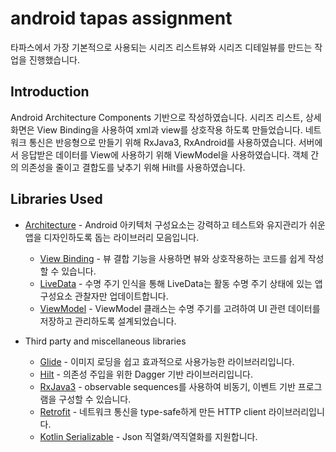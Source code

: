 android tapas assignment
=================

타파스에서 가장 기본적으로 사용되는 시리즈 리스트뷰와 시리즈 디테일뷰를 만드는 작업을 진행했습니다. 

Introduction
------------
Android Architecture Components 기반으로 작성하였습니다. 
시리즈 리스트, 상세화면은 View Binding을 사용하여 xml과 view를 상호작용 하도록 만들었습니다.
네트워크 통신은 반응형으로 만들기 위해 RxJava3, RxAndroid를 사용하였습니다.
서버에서 응답받은 데이터를 View에 사용하기 위해 ViewModel을 사용하였습니다.
객체 간의 의존성을 줄이고 결합도를 낮추기 위해 Hilt를 사용하였습니다.

Libraries Used
--------------
* [Architecture][10] - Android 아키텍처 구성요소는 강력하고 테스트와 유지관리가 쉬운 앱을 디자인하도록 돕는 라이브러리 모음입니다.
  * [View Binding][11] - 뷰 결합 기능을 사용하면 뷰와 상호작용하는 코드를 쉽게 작성할 수 있습니다.
  * [LiveData][12] - 수명 주기 인식을 통해 LiveData는 활동 수명 주기 상태에 있는 앱 구성요소 관찰자만 업데이트합니다.
  * [ViewModel][13] - ViewModel 클래스는 수명 주기를 고려하여 UI 관련 데이터를 저장하고 관리하도록 설계되었습니다.

* Third party and miscellaneous libraries
  * [Glide][21] - 이미지 로딩을 쉽고 효과적으로 사용가능한 라이브러리입니다.
  * [Hilt][22] - 의존성 주입을 위한 Dagger 기반 라이브러리입니다.
  * [RxJava3][23] - observable sequences를 사용하여 비동기, 이벤트 기반 프로그램을 구성할 수 있습니다.
  * [Retrofit][24] - 네트워크 통신을 type-safe하게 만든 HTTP client 라이브러리입니다.
  * [Kotlin Serializable][25] - Json 직열화/역직열화를 지원합니다.

[10]: https://developer.android.com/topic/libraries/architecture/
[11]: https://developer.android.com/topic/libraries/view-binding/
[12]: https://developer.android.com/topic/libraries/architecture/livedata/
[13]: https://developer.android.com/topic/libraries/architecture/viewmodel/
[21]: https://github.com/bumptech/glide
[22]: https://dagger.dev/hilt/
[23]: https://github.com/ReactiveX/RxJava
[24]: https://square.github.io/retrofit/
[25]: https://kotlinlang.org/docs/serialization.html
